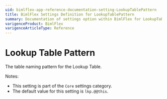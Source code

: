 ```yaml
---
uid: bimlflex-app-reference-documentation-setting-LookupTablePattern
title: BimlFlex Settings Definition for LookupTablePattern
summary: Documentation of settings option within BimlFlex for LookupTablePattern
varigenceProduct: BimlFlex
varigenceArticleType: Reference
---
```


# Lookup Table Pattern

The table naming pattern for the Lookup Table.

Notes:
* This setting is part of the `Core` settings category.
 * The default value for this setting is `lkp.@@this`.